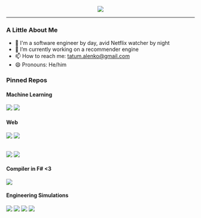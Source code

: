 <p align="center"><img src="http://24.media.tumblr.com/efdae7e7a5f080491230ddf336a205cd/tumblr_mqsej6VFWJ1rjcfxro1_500.gif"></p>

---

### A Little About Me
- 👦 I'm a software engineer by day, avid Netflix watcher by night
- 🔭 I’m currently working on a recommender engine
- 📫 How to reach me: tatum.alenko@gmail.com
- 😄 Pronouns: He/him

### Pinned Repos
#### Machine Learning
<a href="https://github.com/tatumalenko/HackerNewsDataAnalysis"><img src="https://github-readme-stats.vercel.app/api/pin/?username=tatumalenko&repo=HackerNewsDataAnalysis" /></a>
<a href="https://github.com/tatumalenko/MontrealCrimeAnalytics"><img src="https://github-readme-stats.vercel.app/api/pin/?username=tatumalenko&repo=MontrealCrimeAnalytics" /></a>

#### Web
<a href="https://github.com/tatumalenko/ts-bots"><img src="https://github-readme-stats.vercel.app/api/pin/?username=tatumalenko&repo=ts-bots" /></a>
<a href="https://github.com/tatumalenko/pokemon-go-montreal"><img src="https://github-readme-stats.vercel.app/api/pin/?username=tatumalenko&repo=pokemon-go-montreal" /></a>
<!-- <a href="https://github.com/sandraroz/CocoBot"><img src="https://github-readme-stats.vercel.app/api/pin/?username=sandraroz&repo=CocoBot" /></a> -->
<br>
<a href="https://github.com/tatumalenko/cdvq"><img src="https://github-readme-stats.vercel.app/api/pin/?username=tatumalenko&repo=cdvq" /></a>
<a href="https://github.com/tatumalenko/typescript-extensions"><img src="https://github-readme-stats.vercel.app/api/pin/?username=tatumalenko&repo=typescript-extensions" /></a>

#### Compiler in F# <3
<a href="https://github.com/tatumalenko/Moon"><img src="https://github-readme-stats.vercel.app/api/pin/?username=tatumalenko&repo=Moon" /></a>

#### Engineering Simulations
<a href="https://github.com/tatumalenko/tes-breakthrough-simulator"><img src="https://github-readme-stats.vercel.app/api/pin/?username=tatumalenko&repo=tes-breakthrough-simulator" /></a>
<a href="https://github.com/tatumalenko/tes-performance-calculator"><img src="https://github-readme-stats.vercel.app/api/pin/?username=tatumalenko&repo=tes-performance-calculator" /></a>
<a href="https://github.com/tatumalenko/isotherm-fitting-app"><img src="https://github-readme-stats.vercel.app/api/pin/?username=tatumalenko&repo=isotherm-fitting-app" /></a>
<a href="https://github.com/tatumalenko/transport-phenomena-app"><img src="https://github-readme-stats.vercel.app/api/pin/?username=tatumalenko&repo=transport-phenomena-app" /></a>
